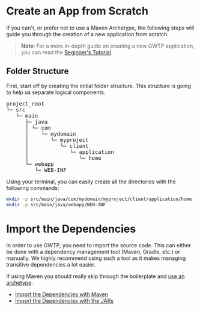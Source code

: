 # Create an App from Scratch
If you can't, or prefer not to use a Maven Archetype, the following steps will guide you through the creation of a new application from scratch.

> **Note**: For a more in-depth guide on creating a new GWTP application, you can read the [Beginner's Tutorial]().
<!--- TODO: Fix this link before release -->

## Folder Structure
First, start off by creating the initial folder structure. This structure is going to help us separate logical components.

<pre>
project_root
&boxur;&boxh; src
   &boxur;&boxh; main
      &boxvr;&boxh; java
      &boxv; &boxur;&boxh; com
      &boxv;    &boxur;&boxh; mydomain
      &boxv;       &boxur;&boxh; myproject
      &boxv;          &boxur;&boxh; client
      &boxv;             &boxur;&boxh; application
      &boxv;                &boxur;&boxh; home
      &boxur;&boxh; webapp
         &boxur;&boxh; WEB-INF
</pre>

Using your terminal, you can easily create all the directories with the following commands:

```sh
mkdir -p src/main/java/com/mydomain/myproject/client/application/home
mkdir -p src/main/java/webapp/WEB-INF
```

# Import the Dependencies
In order to use GWTP, you need to import the source code. This can either be done with a dependency management tool (Maven, Gradle, etc.) or manually. We highly recommend using such a tool as it makes managing transitive dependencies a lot easier.

If using Maven you should really skip through the boilerplate and [use an archetype]({{#gwtp.doc_home_url}}/get-started/index.html).

* [Import the Dependencies with Maven]({{#gwtp.doc_home_url}}/get-started/from-scratch/Import-Dependencies.html#maven)
* [Import the Dependencies with the JARs]({{#gwtp.doc_home_url}}/get-started/from-scratch/Import-Dependencies.html#jars)
